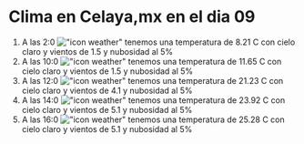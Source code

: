 # Clima en Celaya,mx en el dia 09

1. A las 2:0 !["icon weather"](http://openweathermap.org/img/w/01n.png) tenemos una temperatura de 8.21 C con cielo claro y  vientos de 1.5 y nubosidad al 5%
1. A las 10:0 !["icon weather"](http://openweathermap.org/img/w/01d.png) tenemos una temperatura de 11.65 C con cielo claro y  vientos de 1.5 y nubosidad al 5%
1. A las 12:0 !["icon weather"](http://openweathermap.org/img/w/01d.png) tenemos una temperatura de 21.23 C con cielo claro y  vientos de 4.1 y nubosidad al 5%
1. A las 14:0 !["icon weather"](http://openweathermap.org/img/w/01d.png) tenemos una temperatura de 23.92 C con cielo claro y  vientos de 5.1 y nubosidad al 5%
1. A las 16:0 !["icon weather"](http://openweathermap.org/img/w/01d.png) tenemos una temperatura de 25.28 C con cielo claro y  vientos de 5.1 y nubosidad al 5%
